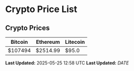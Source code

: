 # Crypto Price List

## Crypto Prices
| Bitcoin | Ethereum | Litecoin |
| ------- | -------- | -------- |
| $107494 | $2514.99 | $95.0 |
**Last Updated:** 2025-05-25 12:58 UTC
**Last Updated:** $DATE$
